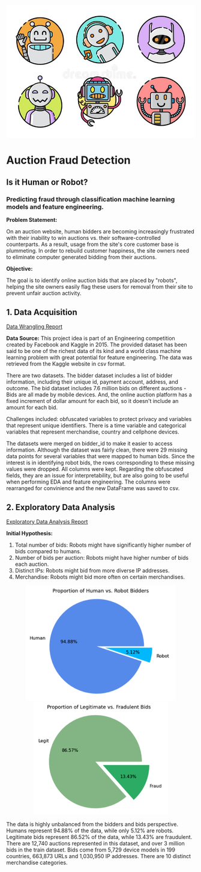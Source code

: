 <img src='images/robots-greeting.png' width="700">

# Auction Fraud Detection
## Is it Human or Robot?
### Predicting fraud through classification machine learning models and feature engineering.


**Problem Statement:**

On an auction website, human bidders are becoming increasingly frustrated with their inability to win auctions vs. their software-controlled counterparts. As a result, usage from the site's core customer base is plummeting. In order to rebuild customer happiness, the site owners need to eliminate computer generated bidding from their auctions.

**Objective:**

The goal is to identify online auction bids that are placed by "robots", helping the site owners easily flag these users for removal from their site to prevent unfair auction activity.

## 1. Data Acquisition
[Data Wrangling Report](https://github.com/gabriellewald/auction-fraud-detection/blob/main/notebooks/1_data_wrangling.ipynb)

**Data Source:**
This project idea is part of an Engineering competition created by Facebook and Kaggle in 2015. The provided dataset has been said to be one of the richest data of its kind and a world class machine learning problem with great potential for feature engineering. The data was retrieved from the Kaggle website in csv format.

There are two datasets. The bidder dataset includes a list of bidder information, including their unique id, payment account, address, and outcome. The bid dataset includes 7.6 million bids on different auctions - Bids are all made by mobile devices. And, the online auction platform has a fixed increment of dollar amount for each bid, so it doesn't include an amount for each bid.

Challenges included: obfuscated variables to protect privacy and variables that represent unique identifiers. There is a time variable and categorical variables that represent merchandise, country and cellphone devices.

The datasets were merged on bidder_id to make it easier to access information. Although the dataset was fairly clean, there were 29 missing data points for several variables that were mapped to human bids. Since the interest is in identifying robot bids, the rows corresponding to these missing values were dropped. All columns were kept. Regarding the obfuscated fields, they are an issue for interpretability, but are also going to be useful when performing EDA and feature engineering. The columns were rearranged for convinience and the new DataFrame was saved to csv.

## 2. Exploratory Data Analysis
[Exploratory Data Analysis Report](https://github.com/gabriellewald/auction-fraud-detection/blob/main/notebooks/2_exploratory_data_analysis.ipynb)

**Initial Hypothesis:**

1. Total number of bids: Robots might have significantly higher number of bids compared to humans.
2. Number of bids per auction: Robots might have higher number of bids each auction.
3. Distinct IPs: Robots might bid from more diverse IP addresses.
4. Merchandise: Robots might bid more often on certain merchandises.

<p align="center">
<img src='images/robot-human-proportion.png' width="400"> 
<img src='images/proportion-fraud-legitimate.png' width="360">
</p>

The data is highly unbalanced from the bidders and bids perspective. Humans represent 94.88% of the data, while only 5.12% are robots. Legitimate bids represent 86.52% of the data, while 13.43% are fraudulent. There are 12,740 auctions represented in this dataset, and over 3 million bids in the train dataset. Bids come from 5,729 device models in 199 countries, 663,873 URLs and 1,030,950 IP addresses. There are 10 distinct merchandise categories.

